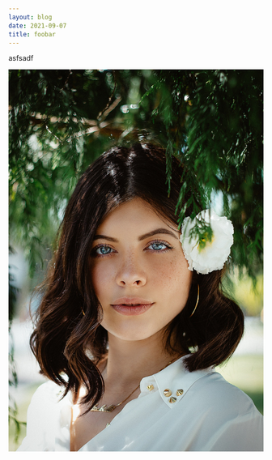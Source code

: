 ```yaml
---
layout: blog
date: 2021-09-07
title: foobar
---
```

asfsadf

![gto](../images/uploads/portrait-1.jpg "gto")